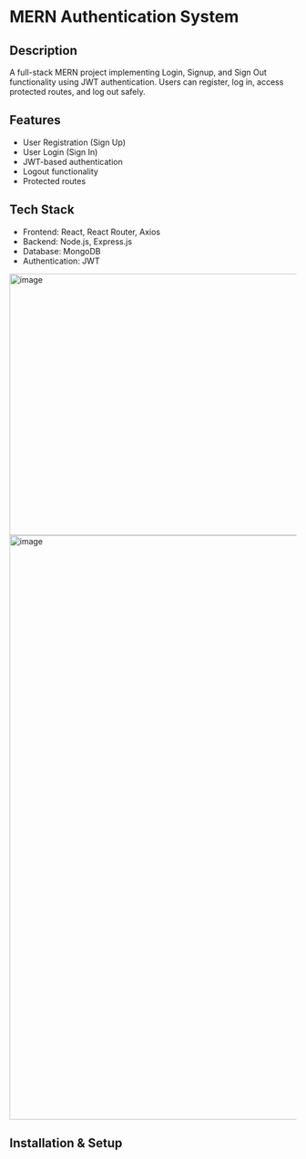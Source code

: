 # MERN Authentication System

## Description
A full-stack MERN project implementing Login, Signup, and Sign Out functionality using JWT authentication. Users can register, log in, access protected routes, and log out safely.

## Features
- User Registration (Sign Up)
- User Login (Sign In)
- JWT-based authentication
- Logout functionality
- Protected routes

## Tech Stack
- Frontend: React, React Router, Axios
- Backend: Node.js, Express.js
- Database: MongoDB
- Authentication: JWT


<img width="565" height="459" alt="image" src="https://github.com/user-attachments/assets/6721fd00-619f-46c9-9b54-754f6ca716a6" />

<img width="1860" height="1025" alt="image" src="https://github.com/user-attachments/assets/a416d77a-fab8-49b5-92fd-39e1b15c2ebe" />

## Installation & Setup


